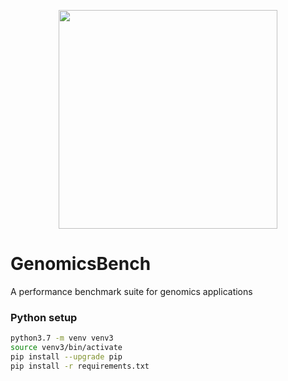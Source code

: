 <p align="center"><img src="https://github.com/arun-sub/punnet/blob/master/img/GenomicsBenchLogo.png" width="350"></p>

# GenomicsBench

A performance benchmark suite for genomics applications

### Python setup

```bash
python3.7 -m venv venv3
source venv3/bin/activate
pip install --upgrade pip
pip install -r requirements.txt
```
